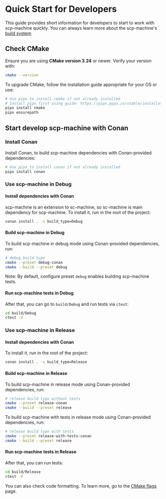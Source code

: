 # Quick Start for Developers

This guide provides short information for developers to start to work with scp-machine quickly. You can always learn more about the scp-machine's [build system](build_system.md).

## Check CMake

Ensure you are using **CMake version 3.24** or newer. Verify your version with:

```sh
cmake --version
```

To upgrade CMake, follow the installation guide appropriate for your OS or use:
  
```sh
# Use pipx to install cmake if not already installed
# Install pipx first using guide: https://pipx.pypa.io/stable/installation/
pipx install cmake
pipx ensurepath
```

## Start develop scp-machine with Conan

### Install Conan

Install Conan, to build scp-machine dependencies with Conan-provided dependencies:

```sh
# Use pipx to install conan if not already installed
pipx install conan
```

### Use scp-machine in Debug

#### Install dependencies with Conan

scp-machine is an extension to sc-machine, so sc-machine is main dependency for scp-machine. To install it, run in the root of the project:

```sh
conan install . -s build_type=Debug
```

#### Build scp-machine in Debug

To build scp-machine in debug mode using Conan-provided dependencies, run:

```sh
# debug build type
cmake --preset debug-conan
cmake --build --preset debug
```

Note: By default, configure preset `debug` enables building scp-machine tests.

#### Run scp-machine tests in Debug

After that, you can go to `build/Debug` and run tests via `ctest`:

```sh
cd build/Debug
ctest -V
```

### Use scp-machine in Release

#### Install dependencies with Conan

To install it, run in the root of the project:

```sh
conan install . -s build_type=Release
```

#### Build scp-machine in Release

To build scp-machine in release mode using Conan-provided dependencies, run:

```sh
# release build type without tests
cmake --preset release-conan
cmake --build --preset release
```

To build scp-machine with tests in release mode using Conan-provided dependencies, run:

```sh
# release build type with tests
cmake --preset release-with-tests-conan
cmake --build --preset release
```

#### Run scp-machine tests in Release

After that, you can run tests:

```sh
cd build/Release
ctest -V
```

You can also check code formatting. To learn more, go to the [CMake flags](cmake_flags.md) page.
